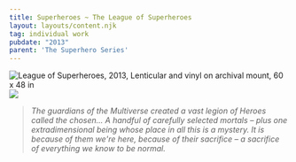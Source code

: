 ```yaml
---
title: Superheroes ~ The League of Superheroes
layout: layouts/content.njk
tag: individual work
pubdate: "2013"
parent: 'The Superhero Series'
---
```


![League of Superheroes, 2013, Lenticular and vinyl on archival mount, 60 x 48 in](assets/img/superhero-series-013_the-league-for-print-original-with-text.jpg)
![](assets/img/superhero-series-013_the-league-for-print-painted-with-text.jpg)

> *The guardians of the Multiverse created a vast legion of Heroes called the chosen... A handful of carefully selected mortals –  plus one extradimensional being whose place in all this is a mystery. It is because of them we're here, because of their sacrifice –  a sacrifice of everything we know to be normal.*
